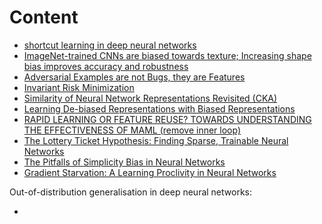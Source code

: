 # Content
- [shortcut learning in deep neural networks](https://github.com/YHJYH/Machine_Learning/blob/main/projects/Master_Thesis/papers/shortcut_learning_in_deep_NN.md#shortcut-learning-in-deep-neural-networks)
- [ImageNet-trained CNNs are biased towards texture; Increasing shape bias improves accuracy and robustness](https://github.com/YHJYH/Machine_Learning/blob/main/projects/Master_Thesis/papers/bias_towards_texture.md#imagenet-trained-cnns-are-biased-towards-texture-increasing-shape-bias-improves-accuracy-and-robustness)
- [Adversarial Examples are not Bugs, they are Features](https://github.com/YHJYH/Machine_Learning/blob/main/projects/Master_Thesis/papers/adversarial_examples_are_features.md#adversarial-examples-are-not-bugs-they-are-features)
- [Invariant Risk Minimization](https://github.com/YHJYH/Machine_Learning/blob/main/projects/Master_Thesis/papers/IRM.md#invariant-risk-minimization)
- [Similarity of Neural Network Representations Revisited (CKA)](https://github.com/YHJYH/Machine_Learning/blob/main/projects/Master_Thesis/papers/similarity_of_NN_CKA.md#similarity-of-neural-network-representations-revisited)
- [Learning De-biased Representations with Biased Representations](https://github.com/YHJYH/Machine_Learning/blob/main/projects/Master_Thesis/papers/learn_debias.md#learning-de-biased-representations-with-biased-representations)
- [RAPID LEARNING OR FEATURE REUSE? TOWARDS UNDERSTANDING THE EFFECTIVENESS OF MAML (remove inner loop)](https://github.com/YHJYH/Machine_Learning/blob/main/projects/Master_Thesis/papers/remove_inner_loop.md#rapid-learning-or-feature-reuse-towards-understanding-the-effectiveness-of-maml)
- [The Lottery Ticket Hypothesis: Finding Sparse, Trainable Neural Networks](https://github.com/YHJYH/Machine_Learning/blob/main/projects/Master_Thesis/papers/lottery_ticket.md#the-lottery-ticket-hypothesis-finding-sparse-trainable-neural-networks)
- [The Pitfalls of Simplicity Bias in Neural Networks](https://github.com/YHJYH/Machine_Learning/blob/main/projects/Master_Thesis/papers/pitfall.md#the-pitfalls-of-simplicity-bias-in-neural-networks)
- [Gradient Starvation: A Learning Proclivity in Neural Networks](https://github.com/YHJYH/Machine_Learning/blob/main/projects/Master_Thesis/papers/gradient_starvation.md#gradient-starvation-a-learning-proclivity-in-neural-networks)


Out-of-distribution generalisation in deep neural networks:
- []()
